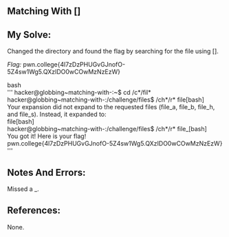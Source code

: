 ## Matching With []

## My Solve:
Changed the directory and found the flag by searching for the file using [].

*Flag:* pwn.college{4l7zDzPHUGvGJnofO-5Z4sw1Wg5.QXzIDO0wCOwMzNzEzW}

bash \
''' hacker@globbing\~matching-with-:\~$ cd /c*/fil*                
hacker@globbing\~matching-with-:/challenge/files$ /ch*/r* file[bash]                 
Your expansion did not expand to the requested files (file_a, file_b, file_h,                    
and file_s). Instead, it expanded to:                  
file[bash]                    
hacker@globbing\~matching-with-:/challenge/files$ /ch*/r* file_[bash]              
You got it! Here is your flag!               
pwn.college{4l7zDzPHUGvGJnofO-5Z4sw1Wg5.QXzIDO0wCOwMzNzEzW} '''         

## Notes And Errors:
Missed a _.

## References:
None.


